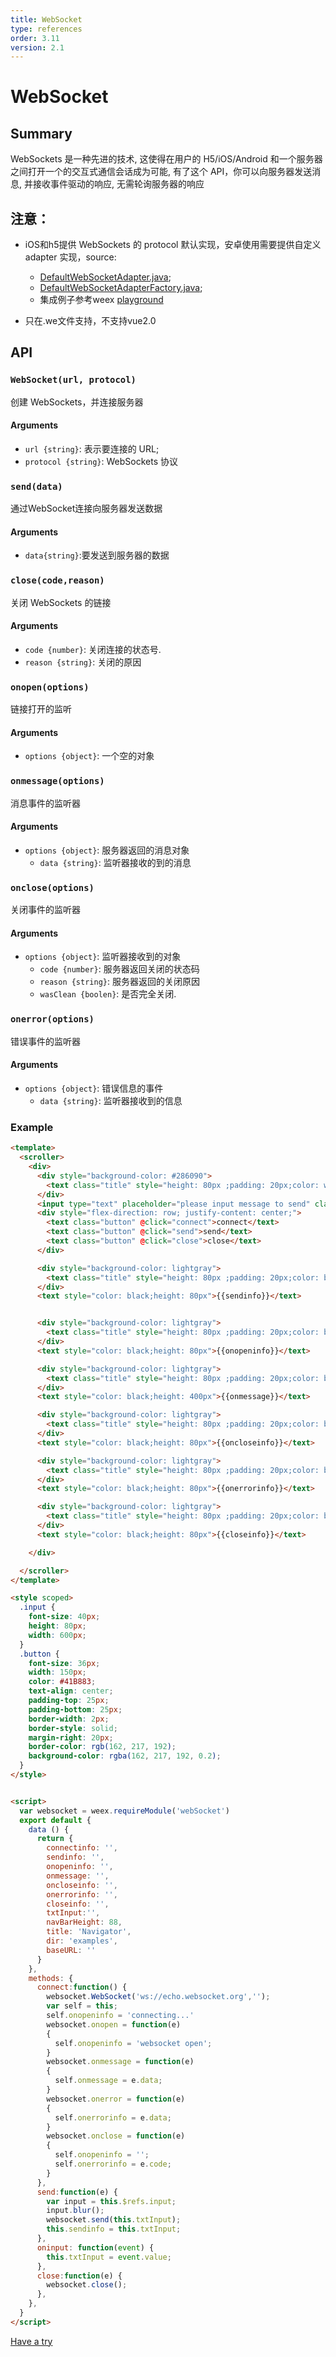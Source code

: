 ```yaml
---
title: WebSocket
type: references
order: 3.11
version: 2.1
---
```


# WebSocket

## Summary

WebSockets 是一种先进的技术, 这使得在用户的 H5/iOS/Android 和一个服务器之间打开一个的交互式通信会话成为可能, 有了这个 API，你可以向服务器发送消息, 并接收事件驱动的响应, 无需轮询服务器的响应

## **注意：**
- iOS和h5提供 WebSockets 的 protocol 默认实现，安卓使用需要提供自定义 adapter 实现，source:  
  - [DefaultWebSocketAdapter.java](https://github.com/apache/incubator-weex/blob/dev/android/commons/src/main/java/com/alibaba/weex/commons/adapter/DefaultWebSocketAdapter.java);
  - [DefaultWebSocketAdapterFactory.java](https://github.com/apache/incubator-weex/blob/dev/android/commons/src/main/java/com/alibaba/weex/commons/adapter/DefaultWebSocketAdapterFactory.java);
  - 集成例子参考weex [playground](https://github.com/apache/incubator-weex/tree/dev/android/playground)

- 只在.we文件支持，不支持vue2.0

## API
### `WebSocket(url, protocol)`

创建 WebSockets，并连接服务器

#### Arguments

- `url {string}`: 表示要连接的 URL;
- `protocol {string}`: WebSockets 协议

### `send(data)`

通过WebSocket连接向服务器发送数据

#### Arguments

- `data{string}`:要发送到服务器的数据

### `close(code,reason)`

关闭 WebSockets 的链接

#### Arguments

- `code {number}`: 关闭连接的状态号.
- `reason {string}`: 关闭的原因

### `onopen(options)`

链接打开的监听

#### Arguments

- `options {object}`: 一个空的对象

### `onmessage(options)`

消息事件的监听器

#### Arguments

- `options {object}`: 服务器返回的消息对象
  - `data {string}`: 监听器接收的到的消息

### `onclose(options)`

关闭事件的监听器

#### Arguments

- `options {object}`: 监听器接收到的对象
  - `code {number}`: 服务器返回关闭的状态码
  - `reason {string}`: 服务器返回的关闭原因
  - `wasClean {boolen}`: 是否完全关闭.

### `onerror(options)`

错误事件的监听器

#### Arguments

- `options {object}`: 错误信息的事件
  - `data {string}`: 监听器接收到的信息

### Example

```html
<template>
  <scroller>
    <div>
      <div style="background-color: #286090">
        <text class="title" style="height: 80px ;padding: 20px;color: white">websocket</text>
      </div>
      <input type="text" placeholder="please input message to send" class="input" autofocus="false" value="" @change="onchange" @input="oninput" ref="input"/>
      <div style="flex-direction: row; justify-content: center;">
        <text class="button" @click="connect">connect</text>
        <text class="button" @click="send">send</text>
        <text class="button" @click="close">close</text>
      </div>

      <div style="background-color: lightgray">
        <text class="title" style="height: 80px ;padding: 20px;color: black">method = send</text>
      </div>
      <text style="color: black;height: 80px">{{sendinfo}}</text>


      <div style="background-color: lightgray">
        <text class="title" style="height: 80px ;padding: 20px;color: black">method = onopen</text>
      </div>
      <text style="color: black;height: 80px">{{onopeninfo}}</text>

      <div style="background-color: lightgray">
        <text class="title" style="height: 80px ;padding: 20px;color: black">method = onmessage</text>
      </div>
      <text style="color: black;height: 400px">{{onmessage}}</text>

      <div style="background-color: lightgray">
        <text class="title" style="height: 80px ;padding: 20px;color: black">method = onclose</text>
      </div>
      <text style="color: black;height: 80px">{{oncloseinfo}}</text>

      <div style="background-color: lightgray">
        <text class="title" style="height: 80px ;padding: 20px;color: black">method = onerror</text>
      </div>
      <text style="color: black;height: 80px">{{onerrorinfo}}</text>

      <div style="background-color: lightgray">
        <text class="title" style="height: 80px ;padding: 20px;color: black">method = close</text>
      </div>
      <text style="color: black;height: 80px">{{closeinfo}}</text>

    </div>

  </scroller>
</template>

<style scoped>
  .input {
    font-size: 40px;
    height: 80px;
    width: 600px;
  }
  .button {
    font-size: 36px;
    width: 150px;
    color: #41B883;
    text-align: center;
    padding-top: 25px;
    padding-bottom: 25px;
    border-width: 2px;
    border-style: solid;
    margin-right: 20px;
    border-color: rgb(162, 217, 192);
    background-color: rgba(162, 217, 192, 0.2);
  }
</style>


<script>
  var websocket = weex.requireModule('webSocket')
  export default {
    data () {
      return {
        connectinfo: '',
        sendinfo: '',
        onopeninfo: '',
        onmessage: '',
        oncloseinfo: '',
        onerrorinfo: '',
        closeinfo: '',
        txtInput:'',
        navBarHeight: 88,
        title: 'Navigator',
        dir: 'examples',
        baseURL: ''
      }
    },
    methods: {
      connect:function() {
        websocket.WebSocket('ws://echo.websocket.org','');
        var self = this;
        self.onopeninfo = 'connecting...'
        websocket.onopen = function(e)
        {
          self.onopeninfo = 'websocket open';
        }
        websocket.onmessage = function(e)
        {
          self.onmessage = e.data;
        }
        websocket.onerror = function(e)
        {
          self.onerrorinfo = e.data;
        }
        websocket.onclose = function(e)
        {
          self.onopeninfo = '';
          self.onerrorinfo = e.code;
        }
      },
      send:function(e) {
        var input = this.$refs.input;
        input.blur();
        websocket.send(this.txtInput);
        this.sendinfo = this.txtInput;
      },
      oninput: function(event) {
        this.txtInput = event.value;
      },
      close:function(e) {
        websocket.close();
      },
    },
  }
</script>
```

[Have a try](http://dotwe.org/vue/6d8bdfe66f24fda1a2dc6158b0182573)